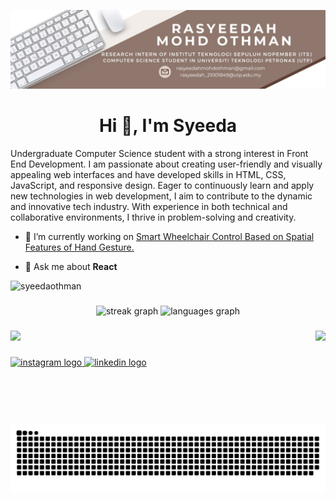 ![universal-personal-banner](bannersyeeda.jpeg)
<h1 align="center">Hi 👋, I'm Syeeda</h1>

Undergraduate Computer Science student with a strong interest in Front End Development. I am passionate about creating user-friendly and visually appealing web interfaces and have developed skills in HTML, CSS, JavaScript, and responsive design. Eager to continuously learn and apply new technologies in web development, I aim to contribute to the dynamic and innovative tech industry. With experience in both technical and collaborative environments, I thrive in problem-solving and creativity.

- 🔭 I’m currently working on [Smart Wheelchair Control Based on Spatial Features of Hand Gesture.](https://github.com/AgungHari/Smart-Wheelchair-Control-Based-on-Spatial-Features-of-Hand-Gesture)

- 💬 Ask me about **React**

<p align="left"> <img src="https://komarev.com/ghpvc/?username=syeedaothman&label=Profile%20views&color=0e75b6&style=flat" alt="syeedaothman" /> </p>

###

<div align="center">
  <img src="https://streak-stats.demolab.com?user=SyeedaOthman&locale=en&mode=daily&theme=dracula&hide_border=false&border_radius=5" height="150" alt="streak graph"  />
  <img src="https://github-readme-stats.vercel.app/api/top-langs?username=SyeedaOthman&locale=en&hide_title=false&layout=compact&card_width=320&langs_count=5&theme=dracula&hide_border=false" height="150" alt="languages graph"  />
</div>

###

<img align="right" height="150" src="https://i.giphy.com/media/v1.Y2lkPTc5MGI3NjExN2cwdjZpYTRtcGpxaDdrNG5mdm1iMjU1enVwNTFqZWcxMmxvc2dtNiZlcD12MV9pbnRlcm5hbF9naWZfYnlfaWQmY3Q9Zw/13rQ7rrTrvZXlm/giphy.gif"  />

###

<p align="left">
  <a href="https://skillicons.dev">
    <img src="https://skillicons.dev/icons?i=opencv,pytorch,tensorflow,latex,scikitlearn,matlab,py,cpp,html,css,js,dart,tailwind,react,docker,postgres,mysql,firebase,mongodb,kotlin,flutter,typescript" width = "580"/>
  </a>
</p>

###

<div align="left">
  <a href="https://www.instagram.com/sye.eda/" target="_blank">
    <img src="https://img.shields.io/static/v1?message=Instagram&logo=instagram&label=&color=E4405F&logoColor=white&labelColor=&style=for-the-badge" height="35" alt="instagram logo"  />
  </a>
  <a href="https://my.linkedin.com/in/rasyeedah-mohd-othman#:~:text=%C2%B7%20Pengalaman:%20Institut%20Teknologi%20Sepuluh" target="_blank">
    <img src="https://img.shields.io/static/v1?message=LinkedIn&logo=linkedin&label=&color=0077B5&logoColor=white&labelColor=&style=for-the-badge" height="35" alt="linkedin logo"  />
  </a>
</div>

###

<br clear="both">

<img src="https://raw.githubusercontent.com/SyeedaOthman/SyeedaOthman/output/snake.svg" alt="Snake animation" />

###

